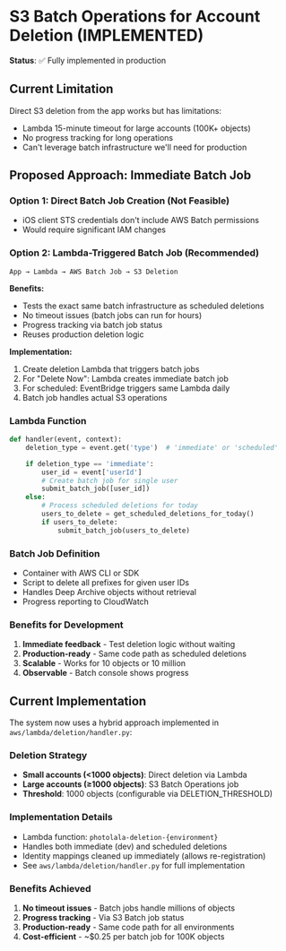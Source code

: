 # S3 Batch Operations for Account Deletion (IMPLEMENTED)

**Status**: ✅ Fully implemented in production

## Current Limitation
Direct S3 deletion from the app works but has limitations:
- Lambda 15-minute timeout for large accounts (100K+ objects)
- No progress tracking for long operations
- Can't leverage batch infrastructure we'll need for production

## Proposed Approach: Immediate Batch Job

### Option 1: Direct Batch Job Creation (Not Feasible)
- iOS client STS credentials don't include AWS Batch permissions
- Would require significant IAM changes

### Option 2: Lambda-Triggered Batch Job (Recommended)
```
App → Lambda → AWS Batch Job → S3 Deletion
```

**Benefits:**
- Tests the exact same batch infrastructure as scheduled deletions
- No timeout issues (batch jobs can run for hours)
- Progress tracking via batch job status
- Reuses production deletion logic

**Implementation:**
1. Create deletion Lambda that triggers batch jobs
2. For "Delete Now": Lambda creates immediate batch job
3. For scheduled: EventBridge triggers same Lambda daily
4. Batch job handles actual S3 operations

### Lambda Function
```python
def handler(event, context):
    deletion_type = event.get('type')  # 'immediate' or 'scheduled'

    if deletion_type == 'immediate':
        user_id = event['userId']
        # Create batch job for single user
        submit_batch_job([user_id])
    else:
        # Process scheduled deletions for today
        users_to_delete = get_scheduled_deletions_for_today()
        if users_to_delete:
            submit_batch_job(users_to_delete)
```

### Batch Job Definition
- Container with AWS CLI or SDK
- Script to delete all prefixes for given user IDs
- Handles Deep Archive objects without retrieval
- Progress reporting to CloudWatch

### Benefits for Development
1. **Immediate feedback** - Test deletion logic without waiting
2. **Production-ready** - Same code path as scheduled deletions
3. **Scalable** - Works for 10 objects or 10 million
4. **Observable** - Batch console shows progress

## Current Implementation

The system now uses a hybrid approach implemented in `aws/lambda/deletion/handler.py`:

### Deletion Strategy
- **Small accounts (<1000 objects)**: Direct deletion via Lambda
- **Large accounts (≥1000 objects)**: S3 Batch Operations job
- **Threshold**: 1000 objects (configurable via DELETION_THRESHOLD)

### Implementation Details
- Lambda function: `photolala-deletion-{environment}`
- Handles both immediate (dev) and scheduled deletions
- Identity mappings cleaned up immediately (allows re-registration)
- See `aws/lambda/deletion/handler.py` for full implementation

### Benefits Achieved
1. **No timeout issues** - Batch jobs handle millions of objects
2. **Progress tracking** - Via S3 Batch job status
3. **Production-ready** - Same code path for all environments
4. **Cost-efficient** - ~$0.25 per batch job for 100K objects